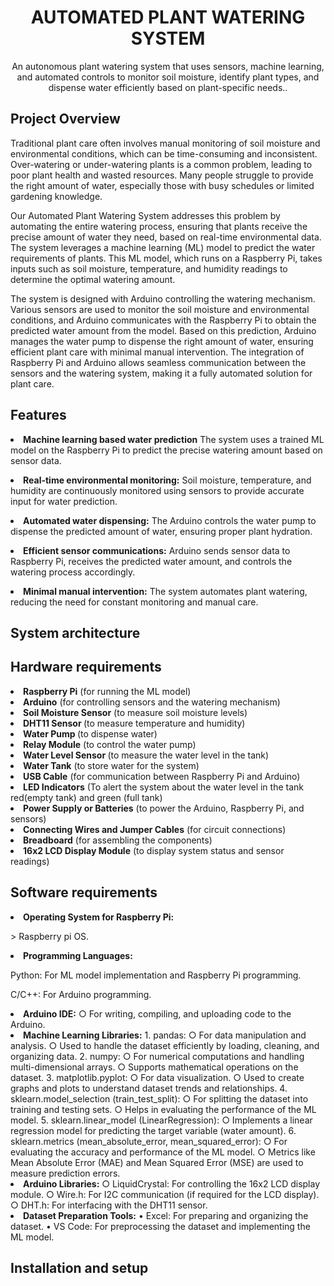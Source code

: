 <h1 align="center">AUTOMATED PLANT WATERING SYSTEM</h1>
<p align="center">An autonomous plant watering system that uses sensors, machine learning, and automated controls to monitor soil moisture, identify plant types, and dispense water efficiently based on plant-specific needs..</p>

<h2>Project Overview</h2>
<p>
  Traditional plant care often involves manual monitoring of soil moisture and environmental conditions, which can be time-consuming and inconsistent. Over-watering or under-watering plants is a common problem, leading to poor plant health and wasted resources. Many people struggle to provide the right amount of water, especially those with busy schedules or limited gardening knowledge.
</p>
<p>
Our Automated Plant Watering System addresses this problem by automating the entire watering process, ensuring that plants receive the precise amount of water they need, based on real-time environmental data. The system leverages a machine learning (ML) model to predict the water requirements of plants. This ML model, which runs on a Raspberry Pi, takes inputs such as soil moisture, temperature, and humidity readings to determine the optimal watering amount.
</p>
<p>
The system is designed with Arduino controlling the watering mechanism. Various sensors are used to monitor the soil moisture and environmental conditions, and Arduino communicates with the Raspberry Pi to obtain the predicted water amount from the model. Based on this prediction, Arduino manages the water pump to dispense the right amount of water, ensuring efficient plant care with minimal manual intervention. The integration of Raspberry Pi and Arduino allows seamless communication between the sensors and the watering system, making it a fully automated solution for plant care.
</p>
<h2>Features</h2>
<p>
<li><strong>Machine learning based water prediction</strong>
The system uses a trained ML model on the Raspberry Pi to predict the precise watering amount based on sensor data.
</p>
<p>
<li><strong>Real-time environmental monitoring:</strong>
Soil moisture, temperature, and humidity are continuously monitored using sensors to provide accurate input for water prediction.
</p>
<p>
<li><strong>Automated water dispensing:</strong>
The Arduino controls the water pump to dispense the predicted amount of water, ensuring proper plant hydration.
</p>
<p>
<li><strong>Efficient sensor communications:</strong>
Arduino sends sensor data to Raspberry Pi, receives the predicted water amount, and controls the watering process accordingly.
</p>
<p>
<li><strong>Minimal manual intervention:</strong>
The system automates plant watering, reducing the need for constant monitoring and manual care.
</p>

<h2>System architecture</h2>
<p>
  
   

<h2>Hardware requirements</h2>
<p>
<li><strong>Raspberry Pi</strong> (for running the ML model)
<li><strong>Arduino</strong>  (for controlling sensors and the watering mechanism)
<li><strong>Soil Moisture Sensor</strong>  (to measure soil moisture levels)
<li><strong>DHT11 Sensor </strong> (to measure temperature and humidity)
<li><strong>Water Pump </strong> (to dispense water)
<li><strong>Relay Module</strong>  (to control the water pump)
<li><strong>Water Level Sensor </strong> (to measure the water level in the tank)
<li><strong>Water Tank</strong>  (to store water for the system)
<li><strong>USB Cable</strong>  (for communication between Raspberry Pi and Arduino)
<li><strong>LED Indicators</strong>  (To alert the system about the water level in the tank red(empty tank) and green (full tank)
<li><strong>Power Supply or Batteries</strong>  (to power the Arduino, Raspberry Pi, and sensors)
<li><strong>Connecting Wires and Jumper Cables</strong>  (for circuit connections)
<li><strong>Breadboard</strong> (for assembling the components)
<li><strong>16x2 LCD Display Module</strong>  (to display system status and sensor readings)

<h2>Software requirements</h2>
<p>
<li><strong>Operating System for Raspberry Pi:</strong>
</p>
<p>
 > Raspberry pi OS.
<li><strong>Programming Languages:</strong>
</p>
<p>
		Python: For ML model implementation and Raspberry Pi programming.
</p>
<p>
		C/C++: For Arduino programming.
<li><strong>Arduino IDE:</strong>
		○ For writing, compiling, and uploading code to the Arduino.
<li><strong>Machine Learning Libraries:</strong>
	  1. pandas:
		  ○ For data manipulation and analysis.
		  ○ Used to handle the dataset efficiently by loading, cleaning, and organizing data.
	  2. numpy:
		  ○ For numerical computations and handling multi-dimensional arrays.
		  ○ Supports mathematical operations on the dataset.
	  3. matplotlib.pyplot:
		  ○ For data visualization.
		  ○ Used to create graphs and plots to understand dataset trends and relationships.
	  4. sklearn.model_selection (train_test_split):
		  ○ For splitting the dataset into training and testing sets.
		  ○ Helps in evaluating the performance of the ML model.
	  5. sklearn.linear_model (LinearRegression):
		  ○ Implements a linear regression model for predicting the target variable (water amount).
	  6. sklearn.metrics (mean_absolute_error, mean_squared_error):
		  ○ For evaluating the accuracy and performance of the ML model.
		  ○ Metrics like Mean Absolute Error (MAE) and Mean Squared Error (MSE) are used to measure         prediction errors.
<li><strong>Arduino Libraries:</strong>
		○ LiquidCrystal: For controlling the 16x2 LCD display module.
		○ Wire.h: For I2C communication (if required for the LCD display).
		○ DHT.h: For interfacing with the DHT11 sensor.
<li><strong>Dataset Preparation Tools:</strong>
	• Excel: For preparing and organizing the dataset.
	• VS Code: For preprocessing the dataset and implementing the ML model.

 
<h2>Installation and setup</h2>
<p>
